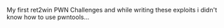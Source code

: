 My first ret2win PWN Challenges and while writing these exploits i didn't know how to use pwntools...
